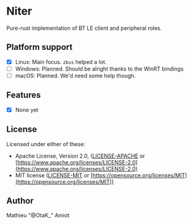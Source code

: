 # Niter

Pure-rust implementation of BT LE client and peripheral roles.

## Platform support

- [x] Linux: Main focus. `zbus` helped a lot.
- [ ] Windows: Planned. Should be alright thanks to the WinRT bindings
- [ ] macOS: Planned. We'd need some help though.

## Features

- [x] None yet

## License

Licensed under either of these:

- Apache License, Version 2.0, ([LICENSE-APACHE](LICENSE-APACHE) or
   [https://www.apache.org/licenses/LICENSE-2.0](https://www.apache.org/licenses/LICENSE-2.0)
- MIT license ([LICENSE-MIT](LICENSE-MIT) or
   [https://opensource.org/licenses/MIT](https://opensource.org/licenses/MIT))

## Author

Mathieu "@OtaK_" Amiot
